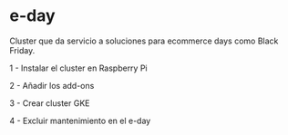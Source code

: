 # e-day

Cluster que da servicio a soluciones para ecommerce days como Black Friday.

1 - Instalar el cluster en Raspberry Pi

2 - Añadir los add-ons

3 - Crear cluster GKE

4 - Excluir mantenimiento en el e-day

